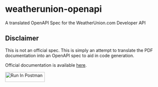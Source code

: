 # weatherunion-openapi
A translated OpenAPI Spec for the WeatherUnion.com Developer API

## Disclaimer
This is not an official spec. This is simply an attempt to translate the PDF documentation into an OpenAPI spec to aid in code generation.

Official documentation is available [here](https://b.zmtcdn.com/data/file_assets/915d4e8e95d067c47e1ae38d77d572b21715104204.pdf).

[<img src="https://run.pstmn.io/button.svg" alt="Run In Postman" style="width: 128px; height: 32px;">](https://god.gw.postman.com/run-collection/5238851-6b1f1a9e-de38-4a5d-98b6-cdd7b72f5485?action=collection%2Ffork&source=rip_markdown&collection-url=entityId%3D5238851-6b1f1a9e-de38-4a5d-98b6-cdd7b72f5485%26entityType%3Dcollection%26workspaceId%3D22eab28e-473c-4f16-8eda-7427a4844f2b)

